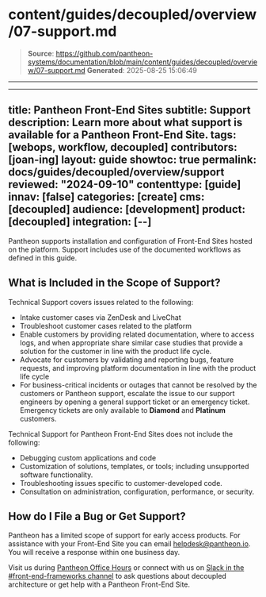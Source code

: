 # content/guides/decoupled/overview/07-support.md

> **Source**: https://github.com/pantheon-systems/documentation/blob/main/content/guides/decoupled/overview/07-support.md
> **Generated**: 2025-08-25 15:06:49

---

---
title: Pantheon Front-End Sites
subtitle: Support
description: Learn more about what support is available for a Pantheon Front-End Site.
tags: [webops, workflow, decoupled]
contributors: [joan-ing]
layout: guide
showtoc: true
permalink: docs/guides/decoupled/overview/support
reviewed: "2024-09-10"
contenttype: [guide]
innav: [false]
categories: [create]
cms: [decoupled]
audience: [development]
product: [decoupled]
integration: [--]
---

Pantheon supports installation and configuration of Front-End Sites hosted on the platform. Support includes use of the documented workflows as defined in this guide.

## What is Included in the Scope of Support?

Technical Support covers issues related to the following:

- Intake customer cases via ZenDesk and LiveChat
- Troubleshoot customer cases related to the platform
- Enable customers by providing related documentation, where to access logs, and when appropriate share similar case studies that provide a solution for the customer in line with the product life cycle.
- Advocate for customers by validating and reporting bugs, feature requests, and improving platform documentation in line with the product life cycle
- For business-critical incidents or outages that cannot be resolved by the customers or Pantheon support, escalate the issue to our support engineers by opening a general support ticket or an emergency ticket. Emergency tickets are only available to **Diamond** and **Platinum** customers.

Technical Support for Pantheon Front-End Sites does not include the following:

- Debugging custom applications and code
- Customization of solutions, templates, or tools; including unsupported software functionality.
- Troubleshooting issues specific to customer-developed code.
- Consultation on administration, configuration, performance, or security.


## How do I File a Bug or Get Support?

Pantheon has a limited scope of support for early access products. For assistance with your Front-End Site you can email helpdesk@pantheon.io. You will receive a response within one business day.

Visit us during [Pantheon Office Hours](https://pantheon.io/developers/office-hours) or connect with us on [Slack in the #front-end-frameworks channel](https://pantheon-community.slack.com/archives/C01DXGMFZFB/p1660599669269709) to ask questions about decoupled architecture or get help with a Pantheon Front-End Site.
